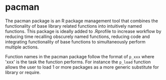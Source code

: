 pacman
======

The pacman package is an R package management tool that combines the functionality of base library related functions into intuitively named functions.  This package is ideally added to .Rprofile to increase workflow by reducing time recalling obscurely named functions, reducing code and integrating functionality of base functions to simultaneously perform multiple actions.  

Function names in the pacman package follow the format of `p_xxx` where 'xxx' is the task the function performs.  For instance the `p_load` function allows the user to load 1 or more packages as a more generic substitute for library or require.

